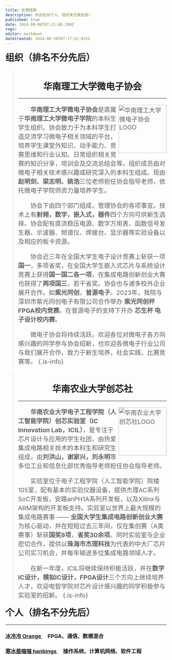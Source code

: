 ```yaml
---
title: 友情链接
description: 欢迎任何个人、组织来交换友链~
published: true
date: 2024-09-06T07:21:08.290Z
tags: 
editor: markdown
dateCreated: 2024-08-30T07:17:52.072Z
---
```


<h1 style="color: #231f20; margin-top: 0rem">组织（排名不分先后）</h1></div>

> &emsp;
> <div>
> <h1 style="font-size: 1.75rem; color: #231f20; margin-top: 0rem" align=center>华南理工大学微电子协会</h1></div>
> <hr> </hr>
> <span style="font-size: 1.2rem;">
> <img src="https://s2.loli.net/2024/09/03/OKjLbtHPG7me32r.jpg" alt="华南理工大学微电子协会LOGO" style="float:right; width: 150px; height: 150px;">
> 
> **&emsp;&emsp;华南理工大学微电子协会**是直属于**华南理工大学微电子学院**的本科生学生组织。协会致力于为本科学生打造交流学习微电子相关领域的平台，培养学生课堂外知识、动手能力、竞赛思维和行业认知。日常组织相关竞赛的知识分享，培训会及交流总结会等。组织成员由对微电子相关技术感兴趣或研究深入的本科生组成。现由**赵明剑、梁志明、姚浩**三位老师担任协会指导老师，依托微电子学院师资力量培养学生。
>
> &emsp;&emsp;协会下由四个部门组成，管理协会的各项事宜。技术上有**射频，数字，嵌入式，器件**四个方向可供新生选择。协会配有直流稳压电源、数字万用表、函数信号发生器、示波器、频谱仪、焊接台、显示器等实验设备以及相应的板卡资源。
>
> &emsp;&emsp;协会近三年在全国大学生电子设计竞赛上斩获一项**国一**，多项省奖，在全国大学生嵌入式芯片与系统设计竞赛上获得**国一国二各一项**，在集成电路创新创业大赛也获得了**两项国三**，若干省奖。协会也与诸多校外企业展开合作。如**紫光同创**，**普源电子**。2023年，我院与深圳市紫光同创电子有限公司合作举办 **紫光同创杯 FPGA校内竞赛**。在普源电子的支持下开办 **芯生杯 电子设计校内赛**。
>
> &emsp;&emsp;微电子协会将持续活跃，欢迎各位对微电子各方向感兴趣的同学参与协会招新，也欢迎各微电子行业公司与我们展开合作，致力于新生培养，社会实践，比赛竞赛等。
> </span>
{.is-info}

> &emsp;
> <div>
> <h1 style="font-size: 1.75rem; color: #231f20; margin-top: 0rem" align=center>华南农业大学创芯社</h1></div>
> <hr></hr>
> <span style="font-size: 1.2rem;">
> <img src="https://s2.loli.net/2024/09/03/OfmnDNJQiqHajgr.jpg" alt="华南农业大学创芯社LOGO" style="float:right; width: 150px; height: 150px;">
> 
> **&emsp;&emsp;华南农业大学电子工程学院（人工智能学院）创芯实验室（IC Innovation Lab，ICIL）**，是专注于芯片设计与应用的学生社团，由热爱集成电路相关技术的本科生和研究生组成，由**刘洪山，谢家兴，刘永明**等多位工业和信息化部优秀指导老师担任协会指导老师。
> 
> &emsp;&emsp;实验室位于电子工程学院（人工智能学院）院楼105室，配有基本的实验仪器设备，提供杰理AC系列SoC开发板，安路anPH1A系列开发板，以及Xilinx与ARM架构的开发板支持。实验室以世界上最大规模的集成电路赛事 —— **全国大学生集成电路创新创业大赛**为核心驱动，并在短短过去三年间，仅在集创赛（A类赛事）斩获**国奖9项**，**省奖30余项**。同时实验室与企业密切合作，提供以**珠海市杰理科技**为代表的中大厂芯片公司实习机会，并每年输送多位集成电路领域人才。
>
> &emsp;&emsp;在新一年度，ICIL将继续保持积极活跃，并在**数字IC设计，模拟IC设计，FPGA设计**三个方向上继续培养人才，欢迎电智学院对芯片设计感兴趣的同学积极参与实验室的招新。
> </span>
{.is-info}

<h1 style="color: #231f20; margin-top: 0rem">个人（排名不分先后）</h1></div>
<hr></hr>

### <a href="https://www.icecold.ltd">冰冷冷 Orange </a>&emsp;FPGA、通信、数模混合
### <a href="https://blog.hanbings.io"> 寒冰是喵喵 hanbings </a>&emsp;操作系统、计算机网络、软件工程
